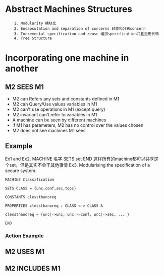 # Abstract Machines Structures
		1. Modularity 模块化
		2. Encapsulation and separation of concerns 封装和分离concern
		3. Incremental specification and reuse 增加specification并且重用代码
		4. Tree Structure
# Incorporating one machine in another
## M2 SEES M1
- M2 can Refers any sets and constants defined in M1
- M2 can Query/Use values variables in M1
- M2 can't use operations in M1 (except query)
- M2 invariant can't refer to variables in M1
- A machine can be seen by different machines
- if M1 has parameters, M2 has no control over the values chosen
- M2 does not see machines M1 sees
## Example
Ex1 and Ex2. 
MACHINE 名字
SETS set
END
这样所有的machine都可以共享这个set，但是其实不会干其他事情
Ex3. Modularising the specification of a secure system.
```
MACHINE Classification

SETS CLASS = {unc,conf,sec,tops}

CONSTANTS clessthanoreq

PROPERTIES clessthanoreq : CLASS <-> CLASS &

clessthanoreq = {unc|->unc, unc|->conf, unc|->sec, ... }

END
```
### Action Example
## M2 USES M1
## M2 INCLUDES M1
